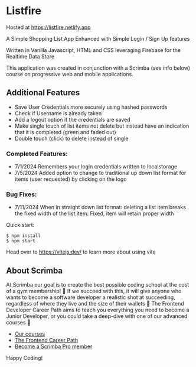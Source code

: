 # Listfire

Hosted at https://listfire.netlify.app

A Simple Shopping List App Enhanced with Simple Login / Sign Up features 

Written in Vanilla Javascript, HTML and CSS leveraging Firebase for the Realtime Data Store

This application was created in conjunction with a Scrimba (see info below) course on progressive web and mobile applications.

## Additional Features
- Save User Credentials more securely using hashed passwords
- Check if Username is already taken
- Add a logout option if the credentials are saved
- Make single touch of list items not delete but instead have an indication that it is completed (green and faded out)
- Double touch (click) to delete instead of single

### Completed Features:
- 7/1/2024 Remembers your login credentials written to localstorage
- 7/5/2024 Added option to change to traditional up down list format for items (user requested) by clicking on the logo


### Bug Fixes:
- 7/11/2024 When in straight down list format: deleting a list item breaks the fixed width of the list item: Fixed, item will retain proper width



Quick start:

```
$ npm install
$ npm start
````

Head over to https://vitejs.dev/ to learn more about using vite



## About Scrimba

At Scrimba our goal is to create the best possible coding school at the cost of a gym membership! 💜
If we succeed with this, it will give anyone who wants to become a software developer a realistic shot at succeeding, regardless of where they live and the size of their wallets 🎉
The Frontend Developer Career Path aims to teach you everything you need to become a Junior Developer, or you could take a deep-dive with one of our advanced courses 🚀

- [Our courses](https://scrimba.com/allcourses)
- [The Frontend Career Path](https://scrimba.com/learn/frontend)
- [Become a Scrimba Pro member](https://scrimba.com/pricing)

Happy Coding!
